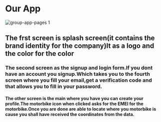 # Our App

![group-app-pages 1](https://user-images.githubusercontent.com/35792781/46616177-a5747700-cb22-11e8-913f-8a953c41e5b6.jpg)

## The frst screen is splash screen(it contains the brand identity for the company)It as a logo and the color for the color

### The second screen as the signup and login form.If you dont have an account you signup.Which takes you to the fourth screen where you fill your email,get a verification code and that allows you to fill in your password.

#### The other screen is the main where you have you can create your profile.The motorbike icon when clicked asks for the EMEI for the motorbike.Once you are done are able to locate where you motorbike is cause you shall have received the coordinates from the data.
